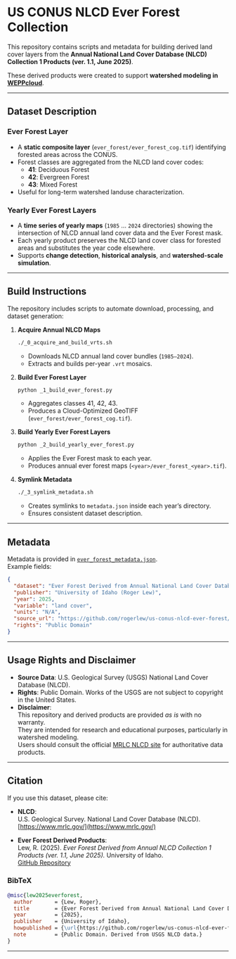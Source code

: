 # US CONUS NLCD Ever Forest Collection

This repository contains scripts and metadata for building derived land cover layers from the **Annual National Land Cover Database (NLCD) Collection 1 Products (ver. 1.1, June 2025)**.  

These derived products were created to support **watershed modeling in [WEPPcloud](https://wepp.cloud/)**.  

---

## Dataset Description

### Ever Forest Layer
- A **static composite layer** (`ever_forest/ever_forest_cog.tif`) identifying forested areas across the CONUS.
- Forest classes are aggregated from the NLCD land cover codes:
  - **41**: Deciduous Forest  
  - **42**: Evergreen Forest  
  - **43**: Mixed Forest  
- Useful for long-term watershed landuse characterization.

### Yearly Ever Forest Layers
- A **time series of yearly maps** (`1985` … `2024` directories) showing the intersection of NLCD annual land cover data and the Ever Forest mask.
- Each yearly product preserves the NLCD land cover class for forested areas and substitutes the year code elsewhere.
- Supports **change detection**, **historical analysis**, and **watershed-scale simulation**.

---

## Build Instructions

The repository includes scripts to automate download, processing, and dataset generation:

1. **Acquire Annual NLCD Maps**
   ```bash
   ./_0_acquire_and_build_vrts.sh
   ```
   - Downloads NLCD annual land cover bundles (`1985–2024`).
   - Extracts and builds per-year `.vrt` mosaics.

2. **Build Ever Forest Layer**
   ```bash
   python _1_build_ever_forest.py
   ```
   - Aggregates classes 41, 42, 43.
   - Produces a Cloud-Optimized GeoTIFF (`ever_forest/ever_forest_cog.tif`).

3. **Build Yearly Ever Forest Layers**
   ```bash
   python _2_build_yearly_ever_forest.py
   ```
   - Applies the Ever Forest mask to each year.
   - Produces annual ever forest maps (`<year>/ever_forest_<year>.tif`).

4. **Symlink Metadata**
   ```bash
   ./_3_symlink_metadata.sh
   ```
   - Creates symlinks to `metadata.json` inside each year’s directory.
   - Ensures consistent dataset description.

---

## Metadata

Metadata is provided in [`ever_forest_metadata.json`](ever_forest_metadata.json).  
Example fields:

```json
{
  "dataset": "Ever Forest Derived from Annual National Land Cover Database (NLCD) Collection 1 Products (ver. 1.1, June 2025)",
  "publisher": "University of Idaho (Roger Lew)",
  "year": 2025,
  "variable": "land cover",
  "units": "N/A",
  "source_url": "https://github.com/rogerlew/us-conus-nlcd-ever-forest/",
  "rights": "Public Domain"
}
```

---

## Usage Rights and Disclaimer

- **Source Data**: U.S. Geological Survey (USGS) National Land Cover Database (NLCD).  
- **Rights**: Public Domain. Works of the USGS are not subject to copyright in the United States.  
- **Disclaimer**:  
  This repository and derived products are provided *as is* with no warranty.  
  They are intended for research and educational purposes, particularly in watershed modeling.  
  Users should consult the official [MRLC NLCD site](https://www.mrlc.gov/) for authoritative data products.  

---

## Citation

If you use this dataset, please cite:

- **NLCD**:  
  U.S. Geological Survey. National Land Cover Database (NLCD).  
  [https://www.mrlc.gov/](https://www.mrlc.gov/)

- **Ever Forest Derived Products**:  
  Lew, R. (2025). *Ever Forest Derived from Annual NLCD Collection 1 Products (ver. 1.1, June 2025).* University of Idaho.  
  [GitHub Repository](https://github.com/rogerlew/us-conus-nlcd-ever-forest/)

### BibTeX

```bibtex
@misc{lew2025everforest,
  author       = {Lew, Roger},
  title        = {Ever Forest Derived from Annual National Land Cover Database (NLCD) Collection 1 Products (ver. 1.1, June 2025)},
  year         = {2025},
  publisher    = {University of Idaho},
  howpublished = {\url{https://github.com/rogerlew/us-conus-nlcd-ever-forest/}},
  note         = {Public Domain. Derived from USGS NLCD data.}
}
```

---

